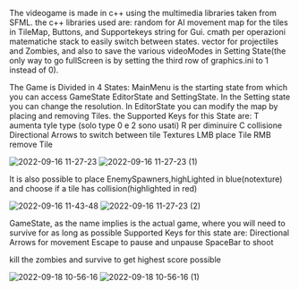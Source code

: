 The videogame is made in c++ using the multimedia libraries taken from SFML.
the c++ libraries used are: 
random for AI movement
map for the tiles in TileMap, Buttons, and Supportekeys
string for Gui.
cmath per operazioni matematiche
stack to easily switch between states.
vector for projectiles and Zombies, and also to save the various videoModes in Setting State(the only way to go fullScreen is by setting the third row of graphics.ini to 1 instead of 0).
   
The Game is Divided in 4 States: MainMenu is the starting state from which you can access GameState EditorState and SettingState.
In the Setting state you can change the resolution.
In EditorState you can modify the map by placing and removing Tiles.
the Supported Keys for this State are:
          T aumenta tyle type (solo type 0 e 2 sono usati) R per diminuire
          C collisione
          Directional Arrows to switch between tile Textures
          LMB place Tile RMB remove Tile

![2022-09-16 11-27-23](https://user-images.githubusercontent.com/81578895/190615222-f17d7566-6b5b-40e2-995a-2981d3f317f5.gif)
![2022-09-16 11-27-23 (1)](https://user-images.githubusercontent.com/81578895/190615435-e8af505f-92c8-4fbc-a9a1-d2994291478d.gif)

It is also possible to place EnemySpawners,highLighted in blue(notexture) and choose if a tile has collision(highlighted in red)

![2022-09-16 11-43-48](https://user-images.githubusercontent.com/81578895/190615725-8c8c5641-414f-4e84-9acf-951a2372c245.gif)
![2022-09-16 11-27-23 (2)](https://user-images.githubusercontent.com/81578895/190615779-3fffe81a-5bea-48a4-932d-debeabf78f46.gif)

GameState, as the name implies is the actual game, where you will need to survive for as long as possible
Supported Keys for this state are:
            Directional Arrows for movement
            Escape to pause and unpause
            SpaceBar to shoot
 
 kill the zombies and survive to get highest score possible
 
![2022-09-18 10-56-16](https://user-images.githubusercontent.com/81578895/190894713-d33cac19-f395-49a8-9456-95102fdf5a49.gif)
![2022-09-18 10-56-16 (1)](https://user-images.githubusercontent.com/81578895/190894622-8a6622af-3191-4fda-8724-d50b41fde9c6.gif)
